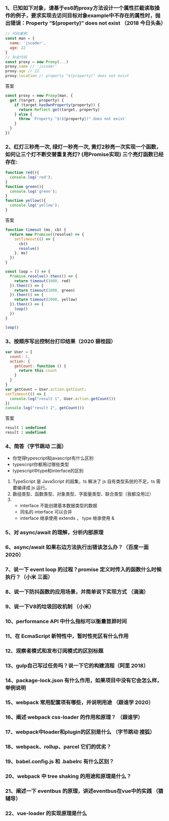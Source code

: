 ### 1、已知如下对象，请基于es6的proxy方法设计一个属性拦截读取操作的例子，要求实现去访问目标对象example中不存在的属性时，抛出错误：Property “$(property)” does not exist    （2018 今日头条）

```js
// 代码案例
const man = {
  name: 'jscoder',
  age: 22
}
// 补全代码
const proxy = new Proxy(...)
proxy.name // 'jscoder'
proxy.age // 22
proxy.location // property "$(property)" does not exist
```

答案

```js
const proxy = new Proxy(man, {
  get (target, property) {
    if (target.hasOwnProperty(property)) {
      return Reflect.get(target, property)
    } else {
      throw `Property "$(${property})" does not exist`
    }
  }
})
```

### 2、红灯三秒亮一次, 绿灯一秒亮一次, 黄灯2秒亮一次实现一个函数，如何让三个灯不断交替重复亮灯? (用Promise实现) 三个亮灯函数已经存在:

```js
function red(){
  console.log('red');
}
function green(){
  console.log('green');
}
function yellow(){
  console.log('yellow');
}
```

答案

```js
function timeout (ms, cb) {
  return new Promise((resolve) => {
    setTimeout(() => {
      cb()
      resolve()
    }, ms)
  })
}

const loop = () => {
  Promise.resolve().then(() => {
    return timeout(3000, red)
  }).then(() => {
    return timeout(1000, green)
  }).then(() => {
    return timeout(2000, yellow)
  }).then(() => {
    loop()
  })
}

loop()
```

### 3、按顺序写出控制台打印结果（2020 碧桂园）

```js
var User = {
  count: 1,
  action: {
    getCount: function () {
      return this.count
    }
  }
}
var getCount = User.action.getCount;
setTimeout(() => {
  console.log("result 1", User.action.getCount())
})
console.log("result 2", getCount())
```

答案

```js
result 1 undefined
result 2 undefined
```

### 4、简答（字节跳动 二面）

- 你觉得typescript和javascript有什么区别
- typescript你都用过哪些类型
- typescript中type和interface的区别

1. TypeScript 是 JavaScript 的超集，ts 解决了 js 自有类型系统的不足，ts 需要编译成 js 运行。
2. 数组类型、函数类型、对象类型、字面量类型、联合类型（我都没用过）
3. - interface 不能创建基本数据类型的数据
   - 同名的 interface 可以合并
   - interface 继承使用 extends ， type 继承使用 &

### 5、对 async/await 的理解，分析内部原理
### 6、async/await 如果右边方法执行出错该怎么办？（百度一面 2020）
### 7、说一下 event loop 的过程？promise 定义时传入的函数什么时候执行？（小米 三面）
### 8、说一下防抖函数的应用场景，并简单说下实现方式 （滴滴）
### 9、说一下V8的垃圾回收机制 （小米）
### 10、performance API 中什么指标可以衡量首屏时间
### 11、在 EcmaScript 新特性中，暂时性死区有什么作用
### 12、观察者模式和发布订阅模式的区别标题
### 13、gulp自己写过任务吗？说一下它的构建流程（阿里 2018）
### 14、package-lock.json 有什么作用，如果项目中没有它会怎么样，举例说明
### 15、webpack 常用配置项有哪些，并说明用途  （跟谁学 2020）
### 16、阐述 webpack css-loader 的作用和原理？ （跟谁学）
### 17、webpack中loader和plugin的区别是什么 （字节跳动 搜狐）
### 18、webpack、rollup、parcel 它们的优劣？
### 19、babel.config.js 和 .babelrc 有什么区别？
### 20、webpack 中 tree shaking 的用途和原理是什么？
### 21、阐述一下  eventbus 的原理，讲述eventbus在vue中的实践   （猿辅导）
### 22、vue-loader 的实现原理是什么